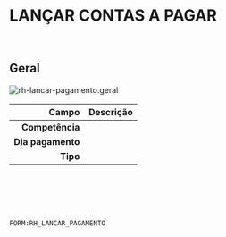 # LANÇAR CONTAS A PAGAR
<br>

## Geral
![rh-lancar-pagamento.geral](https://raw.githubusercontent.com/netforcews/docs-erp/master/geral/imagens/rh-lancar-pagamento.geral.png)

Campo | Descrição
--:|---
**Competência** | 
**Dia pagamento** | 
**Tipo** | 
<br>
<br>
<br>
<br>

```FORM:RH_LANCAR_PAGAMENTO```
